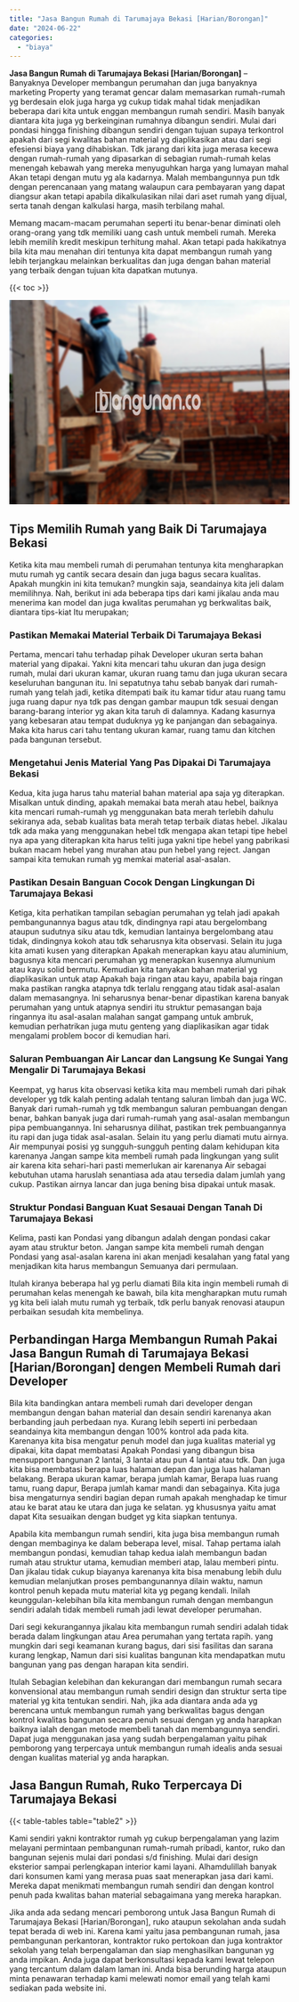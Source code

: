 ```yaml
---
title: "Jasa Bangun Rumah di Tarumajaya Bekasi [Harian/Borongan]"
date: "2024-06-22"
categories: 
  - "biaya"
---
```


**Jasa Bangun Rumah di Tarumajaya Bekasi \[Harian/Borongan\]** – Banyaknya Developer membangun perumahan dan juga banyaknya marketing Property yang teramat gencar dalam memasarkan rumah-rumah yg berdesain elok juga harga yg cukup tidak mahal tidak menjadikan beberapa dari kita untuk enggan membangun rumah sendiri. Masih banyak diantara kita juga yg berkeinginan rumahnya dibangun sendiri. Mulai dari pondasi hingga finishing dibangun sendiri dengan tujuan supaya terkontrol apakah dari segi kwalitas bahan material yg diaplikasikan atau dari segi efesiensi biaya yang dihabiskan. Tdk jarang dari kita juga merasa kecewa dengan rumah-rumah yang dipasarkan di sebagian rumah-rumah kelas menengah kebawah yang mereka menyuguhkan harga yang lumayan mahal Akan tetapi dengan mutu yg ala kadarnya. Malah membangunnya pun tdk dengan perencanaan yang matang walaupun cara pembayaran yang dapat diangsur akan tetapi apabila dikalkulasikan nilai dari aset rumah yang dijual, serta tanah dengan kalkulasi harga, masih terbilang mahal.

Memang macam-macam perumahan seperti itu benar-benar diminati oleh orang-orang yang tdk memiliki uang cash untuk membeli rumah. Mereka lebih memilih kredit meskipun terhitung mahal. Akan tetapi pada hakikatnya bila kita mau menahan diri tentunya kita dapat membangun rumah yang lebih terjangkau melainkan berkualitas dan juga dengan bahan material yang terbaik dengan tujuan kita dapatkan mutunya.

{{< toc >}}

![Jasa Bangun Rumah di Tarumajaya Bekasi [Harian/Borongan]](/images/borong-bangunan-34.png)

## Tips Memilih Rumah yang Baik Di Tarumajaya Bekasi

Ketika kita mau membeli rumah di perumahan tentunya kita mengharapkan mutu rumah yg cantik secara desain dan juga bagus secara kualitas. Apakah mungkin ini kita temukan? mungkin saja, seandainya kita jeli dalam memilihnya. Nah, berikut ini ada beberapa tips dari kami jikalau anda mau menerima kan model dan juga kwalitas perumahan yg berkwalitas baik, diantara tips-kiat Itu merupakan;

### Pastikan Memakai Material Terbaik Di Tarumajaya Bekasi

Pertama, mencari tahu terhadap pihak Developer ukuran serta bahan material yang dipakai. Yakni kita mencari tahu ukuran dan juga design rumah, mulai dari ukuran kamar, ukuran ruang tamu dan juga ukuran secara keseluruhan bangunan itu. Ini sepatutnya tahu sebab banyak dari rumah-rumah yang telah jadi, ketika ditempati baik itu kamar tidur atau ruang tamu juga ruang dapur nya tdk pas dengan gambar maupun tdk sesuai dengan barang-barang interior yg akan kita taruh di dalamnya. Kadang kasurnya yang kebesaran atau tempat duduknya yg ke panjangan dan sebagainya. Maka kita harus cari tahu tentang ukuran kamar, ruang tamu dan kitchen pada bangunan tersebut.

### Mengetahui Jenis Material Yang Pas Dipakai Di Tarumajaya Bekasi

Kedua, kita juga harus tahu material bahan material apa saja yg diterapkan. Misalkan untuk dinding, apakah memakai bata merah atau hebel, baiknya kita mencari rumah-rumah yg menggunakan bata merah terlebih dahulu sekiranya ada, sebab kualitas bata merah tetap terbaik diatas hebel. Jikalau tdk ada maka yang menggunakan hebel tdk mengapa akan tetapi tipe hebel nya apa yang diterapkan kita harus teliti juga yakni tipe hebel yang pabrikasi bukan macam hebel yang murahan atau pun hebel yang reject. Jangan sampai kita temukan rumah yg memkai material asal-asalan.

### Pastikan Desain Banguan Cocok Dengan Lingkungan Di Tarumajaya Bekasi

Ketiga, kita perhatikan tampilan sebagian perumahan yg telah jadi apakah pembangunannya bagus atau tdk, dindingnya rapi atau bergelombang ataupun sudutnya siku atau tdk, kemudian lantainya bergelombang atau tidak, dindingnya kokoh atau tdk seharusnya kita observasi. Selain itu juga kita amati kusen yang diterapkan Apakah menerapkan kayu atau aluminium, bagusnya kita mencari perumahan yg menerapkan kusennya alumunium atau kayu solid bermutu. Kemudian kita tanyakan bahan material yg diaplikasikan untuk atap Apakah baja ringan atau kayu, apabila baja ringan maka pastikan rangka atapnya tdk terlalu renggang atau tidak asal-asalan dalam memasangnya. Ini seharusnya benar-benar dipastikan karena banyak perumahan yang untuk atapnya sendiri itu struktur pemasangan baja ringannya itu asal-asalan malahan sangat gampang untuk ambruk, kemudian perhatrikan juga mutu genteng yang diaplikasikan agar tidak mengalami problem bocor di kemudian hari.

### Saluran Pembuangan Air Lancar dan Langsung Ke Sungai Yang Mengalir Di Tarumajaya Bekasi

Keempat, yg harus kita observasi ketika kita mau membeli rumah dari pihak developer yg tdk kalah penting adalah tentang saluran limbah dan juga WC. Banyak dari rumah-rumah yg tdk membangun saluran pembuangan dengan benar, bahkan banyak juga dari rumah-rumah yang asal-asalan membangun pipa pembuangannya. Ini seharusnya dilihat, pastikan trek pembuangannya itu rapi dan juga tidak asal-asalan. Selain itu yang perlu diamati mutu airnya. Air mempunyai posisi yg sungguh-sungguh penting dalam kehidupan kita karenanya Jangan sampe kita membeli rumah pada lingkungan yang sulit air karena kita sehari-hari pasti memerlukan air karenanya Air sebagai kebutuhan utama haruslah senantiasa ada atau tersedia dalam jumlah yang cukup. Pastikan airnya lancar dan juga bening bisa dipakai untuk masak.

### Struktur Pondasi Banguan Kuat Sesauai Dengan Tanah Di Tarumajaya Bekasi

Kelima, pasti kan Pondasi yang dibangun adalah dengan pondasi cakar ayam atau struktur beton. Jangan sampe kita membeli rumah dengan Pondasi yang asal-asalan karena ini akan menjadi kesalahan yang fatal yang menjadikan kita harus membangun Semuanya dari permulaan.

Itulah kiranya beberapa hal yg perlu diamati Bila kita ingin membeli rumah di perumahan kelas menengah ke bawah, bila kita mengharapkan mutu rumah yg kita beli ialah mutu rumah yg terbaik, tdk perlu banyak renovasi ataupun perbaikan sesudah kita membelinya.

## Perbandingan Harga Membangun Rumah Pakai Jasa Bangun Rumah di Tarumajaya Bekasi \[Harian/Borongan\] dengen Membeli Rumah dari Developer

Bila kita bandingkan antara membeli rumah dari developer dengan membangun dengan bahan material dan desain sendiri karenanya akan berbanding jauh perbedaan nya. Kurang lebih seperti ini perbedaan seandainya kita membangun dengan 100% kontrol ada pada kita. Karenanya kita bisa mengatur penuh model dan juga kualitas material yg dipakai, kita dapat membatasi Apakah Pondasi yang dibangun bisa mensupport bangunan 2 lantai, 3 lantai atau pun 4 lantai atau tdk. Dan juga kita bisa membatasi berapa luas halaman depan dan juga luas halaman belakang. Berapa ukuran kamar, berapa jumlah kamar, Berapa luas ruang tamu, ruang dapur, Berapa jumlah kamar mandi dan sebagainya. Kita juga bisa mengaturnya sendiri bagian depan rumah apakah menghadap ke timur atau ke barat atau ke utara dan juga ke selatan. yg khususnya yaitu amat dapat Kita sesuaikan dengan budget yg kita siapkan tentunya.

Apabila kita membangun rumah sendiri, kita juga bisa membangun rumah dengan membaginya ke dalam beberapa level, misal. Tahap pertama ialah membangun pondasi, kemudian tahap kedua ialah membangun badan rumah atau struktur utama, kemudian memberi atap, lalau memberi pintu. Dan jikalau tidak cukup biayanya karenanya kita bisa menabung lebih dulu kemudian melanjutkan proses pembangunannya dilain waktu, namun kontrol penuh kepada mutu material kita yg pegang kendali. Inilah keunggulan-kelebihan bila kita membangun rumah dengan membangun sendiri adalah tidak membeli rumah jadi lewat developer perumahan.

Dari segi kekurangannya jikalau kita membangun rumah sendiri adalah tidak berada dalam lingkungan atau Area perumahan yang tertata rapih. yang mungkin dari segi keamanan kurang bagus, dari sisi fasilitas dan sarana kurang lengkap, Namun dari sisi kualitas bangunan kita mendapatkan mutu bangunan yang pas dengan harapan kita sendiri.

Itulah Sebagian kelebihan dan kekurangan dari membangun rumah secara konvensional atau membangun rumah sendiri design dan struktur serta tipe material yg kita tentukan sendiri. Nah, jika ada diantara anda ada yg berencana untuk membangun rumah yang berkwalitas bagus dengan kontrol kwalitas bangunan secara penuh sesuai dengan yg anda harapkan baiknya ialah dengan metode membeli tanah dan membangunnya sendiri. Dapat juga menggunakan jasa yang sudah berpengalaman yaitu pihak pemborong yang terpercaya untuk membangun rumah idealis anda sesuai dengan kualitas material yg anda harapkan.

## Jasa Bangun Rumah, Ruko Terpercaya Di Tarumajaya Bekasi

{{< table-tables table="table2" >}}

Kami sendiri yakni kontraktor rumah yg cukup berpengalaman yang lazim melayani permintaan pembangunan rumah-rumah pribadi, kantor, ruko dan bangunan sejenis mulai dari pondasi s/d finishing. Mulai dari design eksterior sampai perlengkapan interior kami layani. Alhamdulillah banyak dari konsumen kami yang merasa puas saat menerapkan jasa dari kami. Mereka dapat menikmati membangun rumah sendiri dan dengan kontrol penuh pada kwalitas bahan material sebagaimana yang mereka harapkan.

Jika anda ada sedang mencari pemborong untuk Jasa Bangun Rumah di Tarumajaya Bekasi \[Harian/Borongan\], ruko ataupun sekolahan anda sudah tepat berada di web ini. Karena kami yaitu jasa pembangunan rumah, jasa pembangunan perkantoran, kontraktor ruko pertokoan dan juga kontraktor sekolah yang telah berpengalaman dan siap menghasilkan bangunan yg anda impikan. Anda juga dapat berkonsultasi kepada kami lewat telepon yang tercantum dalam dalam laman ini. Anda bisa berunding harga ataupun minta penawaran terhadap kami melewati nomor email yang telah kami sediakan pada website ini.
